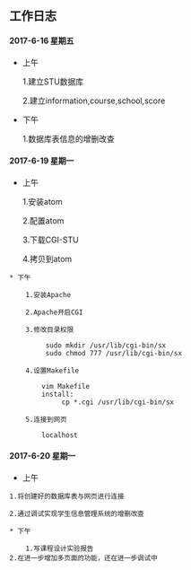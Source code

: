 ## 工作日志

#### 2017-6-16  星期五
    
   * 上午
   
        1.建立STU数据库
	
        2.建立information,course,school,score
   
   * 下午
   
        1.数据库表信息的增删改查
   
    
    
    
    
#### 2017-6-19  星期一
    
   * 上午
   
        1.安装atom
	
        2.配置atom
	
        3.下载CGI-STU
	
        4.拷贝到atom
   
    
    * 下午
    
        1.安装Apache
	
        2.Apache开启CGI
	
        3.修改目录权限
	
        	 sudo mkdir /usr/lib/cgi-bin/sx
         	 sudo chmod 777 /usr/lib/cgi-bin/sx
	 
        4.设置Makefile
	
       	 	vim Makefile
       		install:	 
	       		 cp *.cgi /usr/lib/cgi-bin/sx
		
        5.连接到网页
	
            localhost
        
#### 2017-6-20  星期一
    
   * 上午
   
   	1.将创建好的数据库表与网页进行连接
	
	2.通过调试实现学生信息管理系统的增删改查
	
    * 下午
    
    	1.写课程设计实验报告
	2.在进一步增加多页面的功能，还在进一步调试中
	
   

    
 

